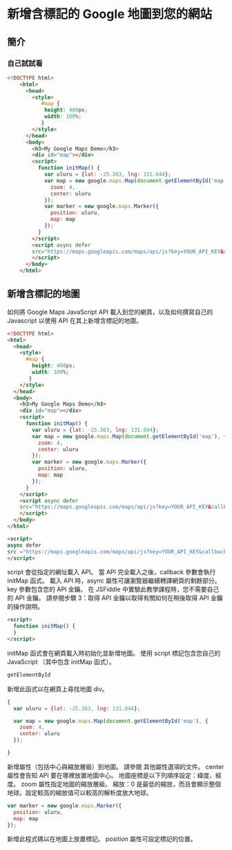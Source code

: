 # 新增含標記的 Google 地圖到您的網站

## 簡介

### 自己試試看

```html
<!DOCTYPE html>
	<html>
	  <head>
	    <style>
	       #map {
	        height: 400px;
	        width: 100%;
	       }
	    </style>
	  </head>
	  <body>
	    <h3>My Google Maps Demo</h3>
	    <div id="map"></div>
	    <script>
	      function initMap() {
	        var uluru = {lat: -25.363, lng: 131.044};
	        var map = new google.maps.Map(document.getElementById('map'), {
	          zoom: 4,
	          center: uluru
	        });
	        var marker = new google.maps.Marker({
	          position: uluru,
	          map: map
	        });
	      }
	    </script>
	    <script async defer
	    src="https://maps.googleapis.com/maps/api/js?key=YOUR_API_KEY&callback=initMap">
	    </script>
	  </body>
	</html>

```

## 新增含標記的地圖
如何將 Google Maps JavaScript API 載入到您的網頁，以及如何撰寫自己的 Javascript 以使用 API 在其上新增含標記的地圖。
```html
<!DOCTYPE html>
<html>
  <head>
    <style>
      #map {
        height: 400px;
        width: 100%;
       }
    </style>
  </head>
  <body>
    <h3>My Google Maps Demo</h3>
    <div id="map"></div>
    <script>
      function initMap() {
        var uluru = {lat: -25.363, lng: 131.044};
        var map = new google.maps.Map(document.getElementById('map'), {
          zoom: 4,
          center: uluru
        });
        var marker = new google.maps.Marker({
          position: uluru,
          map: map
        });
      }
    </script>
    <script async defer
    src="https://maps.googleapis.com/maps/api/js?key=YOUR_API_KEY&callback=initMap">
    </script>
  </body>
</html>
```

```html
<script>
async defer
src ="https://maps.googleapis.com/maps/api/js?key=YOUR_API_KEY&callback=initMap"
</script>
```
script 會從指定的網址載入 API。 當 API 完全載入之後，callback 參數會執行 initMap 函式。 載入 API 時，async 屬性可讓瀏覽器繼續轉譯網頁的剩餘部分。key 參數包含您的 API 金鑰。 在 JSFiddle 中實驗此教學課程時，您不需要自己的 API 金鑰。 請參閱步驟 3：取得 API 金鑰以取得有關如何在稍後取得 API 金鑰的操作說明。

```html
<script>
  function initMap() {
  }
</script>
```
initMap 函式會在網頁載入時初始化並新增地圖。 使用 script 標記包含您自己的 JavaScript （其中包含 initMap 函式）。

```javascript
getElementById
```
新增此函式以在網頁上尋找地圖 div。

```javascript
{
  var uluru = {lat: -25.363, lng: 131.044};

  var map = new google.maps.Map(document.getElementById('map'), {
    zoom: 4,
    center: uluru
  });

}
```
新增屬性（包括中心與縮放層級）到地圖。 請參閱 其他屬性選項的文件。 
center 屬性會告知 API 要在哪裡放置地圖中心。 地圖座標是以下列順序設定：緯度、經度。 
zoom 屬性指定地圖的縮放層級。 
縮放：0 是最低的縮放，而且會顯示整個地球。設定較高的縮放值可以較高的解析度放大地球。
<br>
```javascript
var marker = new google.maps.Marker({
  position: uluru,
  map: map
});
```
新增此程式碼以在地圖上放置標記。 position 屬性可設定標記的位置。

```html

```


```css

```

```javascript

```